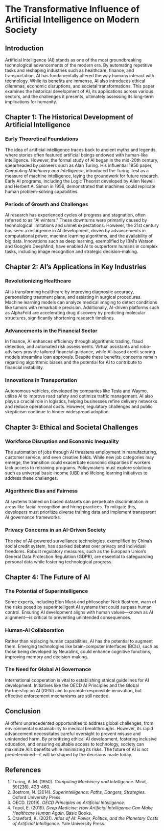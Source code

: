 # The Transformative Influence of Artificial Intelligence on Modern Society  

## Introduction  

Artificial Intelligence (AI) stands as one of the most groundbreaking technological advancements of the modern era. By automating repetitive tasks and reshaping industries such as healthcare, finance, and transportation, AI has fundamentally altered the way humans interact with technology. While its benefits are immense, AI also introduces ethical dilemmas, economic disruptions, and societal transformations. This paper examines the historical development of AI, its applications across various sectors, and the challenges it presents, ultimately assessing its long-term implications for humanity.  

## Chapter 1: The Historical Development of Artificial Intelligence  

### Early Theoretical Foundations  

The idea of artificial intelligence traces back to ancient myths and legends, where stories often featured artificial beings endowed with human-like intelligence. However, the formal study of AI began in the mid-20th century, spearheaded by pioneers such as Alan Turing. His influential 1950 paper, *Computing Machinery and Intelligence*, introduced the Turing Test as a measure of machine intelligence, laying the groundwork for future research. Early AI programs, including the Logic Theorist developed by Allen Newell and Herbert A. Simon in 1956, demonstrated that machines could replicate human problem-solving capabilities.  

### Periods of Growth and Challenges  

AI research has experienced cycles of progress and stagnation, often referred to as "AI winters." These downturns were primarily caused by technological limitations and unmet expectations. However, the 21st century has seen a resurgence in AI development, driven by advancements in computational power, machine learning algorithms, and the availability of big data. Innovations such as deep learning, exemplified by IBM’s Watson and Google’s DeepMind, have enabled AI to outperform humans in complex tasks, including image recognition and strategic decision-making.  

## Chapter 2: AI’s Applications in Key Industries  

### Revolutionizing Healthcare  

AI is transforming healthcare by improving diagnostic accuracy, personalizing treatment plans, and assisting in surgical procedures. Machine learning models can analyze medical imaging to detect conditions like tumors with remarkable precision. Additionally, AI-driven platforms such as AlphaFold are accelerating drug discovery by predicting molecular structures, significantly shortening research timelines.  

### Advancements in the Financial Sector  

In finance, AI enhances efficiency through algorithmic trading, fraud detection, and automated risk assessments. Virtual assistants and robo-advisors provide tailored financial guidance, while AI-based credit scoring models streamline loan approvals. Despite these benefits, concerns remain regarding algorithmic biases and the potential for AI to contribute to financial instability.  

### Innovations in Transportation  

Autonomous vehicles, developed by companies like Tesla and Waymo, utilize AI to improve road safety and optimize traffic management. AI also plays a crucial role in logistics, helping businesses refine delivery networks and reduce operational costs. However, regulatory challenges and public skepticism continue to hinder widespread adoption.  

## Chapter 3: Ethical and Societal Challenges  

### Workforce Disruption and Economic Inequality  

The automation of jobs through AI threatens employment in manufacturing, customer service, and even creative fields. While new job categories may emerge, the transition could exacerbate economic disparities if workers lack access to retraining programs. Policymakers must explore solutions such as universal basic income (UBI) and lifelong learning initiatives to address these challenges.  

### Algorithmic Bias and Fairness  

AI systems trained on biased datasets can perpetuate discrimination in areas like facial recognition and hiring practices. To mitigate this, developers must prioritize diverse training data and implement transparent AI governance frameworks.  

### Privacy Concerns in an AI-Driven Society  

The rise of AI-powered surveillance technologies, exemplified by China’s social credit system, has sparked debates over privacy and individual freedoms. Robust regulatory measures, such as the European Union’s General Data Protection Regulation (GDPR), are essential to safeguarding personal data while fostering technological progress.  

## Chapter 4: The Future of AI  

### The Potential of Superintelligence  

Some experts, including Elon Musk and philosopher Nick Bostrom, warn of the risks posed by superintelligent AI systems that could surpass human control. Ensuring AI development aligns with human values—known as AI alignment—is critical to preventing unintended consequences.  

### Human-AI Collaboration  

Rather than replacing human capabilities, AI has the potential to augment them. Emerging technologies like brain-computer interfaces (BCIs), such as those being developed by Neuralink, could enhance cognitive functions, improving memory and decision-making.  

### The Need for Global AI Governance  

International cooperation is vital to establishing ethical guidelines for AI development. Initiatives like the OECD AI Principles and the Global Partnership on AI (GPAI) aim to promote responsible innovation, but effective enforcement mechanisms are still needed.  

## Conclusion  

AI offers unprecedented opportunities to address global challenges, from environmental sustainability to medical breakthroughs. However, its rapid advancement necessitates careful oversight to prevent misuse and unintended harm. By prioritizing ethical AI development, fostering inclusive education, and ensuring equitable access to technology, society can maximize AI’s benefits while minimizing its risks. The future of AI is not predetermined—it will be shaped by the decisions made today.  

## References  

1. Turing, A. M. (1950). *Computing Machinery and Intelligence.* Mind, 59(236), 433-460.  
2. Bostrom, N. (2014). *Superintelligence: Paths, Dangers, Strategies.* Oxford University Press.  
3. OECD. (2019). *OECD Principles on Artificial Intelligence.*  
4. Topol, E. (2019). *Deep Medicine: How Artificial Intelligence Can Make Healthcare Human Again.* Basic Books.  
5. Crawford, K. (2021). *Atlas of AI: Power, Politics, and the Planetary Costs of Artificial Intelligence.* Yale University Press.